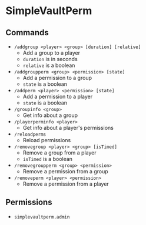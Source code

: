 # SimpleVaultPerm

## Commands

* `/addgroup <player> <group> [duration] [relative]`
    - Add a group to a player
    - `duration` is in seconds
    - `relative` is a boolean
* `/addgroupperm <group> <permission> [state]`
    - Add a permission to a group
    - `state` is a boolean
* `/addperm <player> <permission> [state]`
    - Add a permission to a player
    - `state` is a boolean
* `/groupinfo <group>`
    - Get info about a group
* `/playerperminfo <player>`
    - Get info about a player's permissions
* `/reloadperms`
    - Reload permissions
* `/removegroup <player> <group> [isTimed]`
    - Remove a group from a player
    - `isTimed` is a boolean
* `/removegroupperm <group> <permission>`
    - Remove a permission from a group
* `/removeperm <player> <permission>`
    - Remove a permission from a player

## Permissions

* `simplevaultperm.admin`